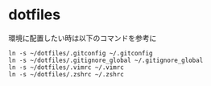 # dotfiles

環境に配置したい時は以下のコマンドを参考に

```shell
ln -s ~/dotfiles/.gitconfig ~/.gitconfig
ln -s ~/dotfiles/.gitignore_global ~/.gitignore_global
ln -s ~/dotfiles/.vimrc ~/.vimrc
ln -s ~/dotfiles/.zshrc ~/.zshrc
```